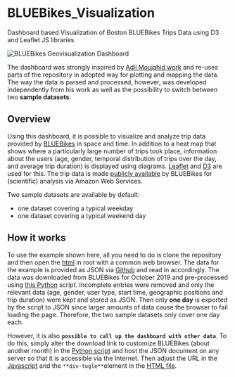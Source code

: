 # BLUEBikes_Visualization
Dashboard based Visualization of Boston BLUEBikes Trips Data using D3 and Leaflet JS libraries

![BLUEBikes Geovisualization Dashboard](/path/to/image.png)

The dashboard was strongly inspired by [Adil Moujahid work](https://github.com/adilmoujahid/kaggle-talkingdata-visualization) and re-uses parts of the repository in adopted way for plotting and mapping the data. The way the data is parsed and processed, however, was developed independently from his work as well as the possibility to switch between two **sample datasets**.

## Overview
Using this dashboard, it is possible to visualize and analyze trip data provided by [BLUEBikes](https://www.bluebikes.com/) in space and time. In addition to a heat map that shows where a particularly large number of trips took place, information about the users (age, gender, temporal distribution of trips over the day, and average trip duration) is displayed using diagrams. [Leaflet](https://leafletjs.com/) and [D3](https://d3js.org/) are used for this. The trip data is made [publicly available](https://www.bluebikes.com/system-data) by BLUEBikes for (scientific) analysis via Amazon Web Services.

Two sample datasets are available by default:

- one dataset covering a typical weekday
- one dataset covering a typical weekend day

## How it works
To use the example shown here, all you need to do is clone the repository and then open the [html](https://github.com/lukasValentin/BLUEBikes_Visualization/blob/master/BLUEBikesDashboard.html) in root with a common web browser. The data for the example is provided as JSON via [Github](https://raw.githubusercontent.com/lukasValentin/BLUEBikes_Visualization/master/sampleData/BLUEBikes.json) and read in accordingly. The data was downloaded from BLUEBikes for October 2019 and pre-processed using [this Python](https://github.com/lukasValentin/BLUEBikes_Visualization/blob/master/sampleData/prepare_bluebikes_tripsdata.py) script. Incomplete entries were removed and only the relevant data (age, gender, user type, start time, geographic positions and trip duration) were kept and stored as JSON. Then only **one day** is exported by the script to JSON since larger amounts of data cause the browser to fail loading the page. Therefore, the two sample datasets only cover one day each.

However, it is also **`possible to call up the dashboard with other data`**. To do this, simply alter the download link to customize BLUEBikes (about another month) in the [Python script](https://github.com/lukasValentin/BLUEBikes_Visualization/blob/master/sampleData/prepare_bluebikes_tripsdata.py) and host the JSON document on any server so that it is accessible via the Internet. Then adjust the URL in the [Javascript](https://github.com/lukasValentin/BLUEBikes_Visualization/blob/master/static/js/graphs.js) and the `**div-togle**`element in the [HTML file](https://github.com/lukasValentin/BLUEBikes_Visualization/blob/master/BLUEBikesDashboard.html).

